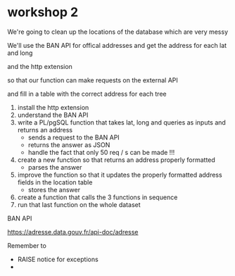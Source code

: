 # workshop 2

We're going to clean up the locations of the database which are very messy

We'll use the BAN API for offical addresses and get the address for each lat and long

and the http extension

so that our function can make requests on the external API

and fill in a table with the correct address for each tree

1. install the http extension
2. understand the BAN API
3. write a PL/pgSQL function that takes lat, long and queries as inputs and returns an address
    - sends a request to the BAN API
    - returns the answer as JSON
    - handle the fact that only 50 req / s can be made !!!
4. create a new function so that returns an address properly formatted
    - parses the answer
5. improve the function so that it updates the properly formatted address fields in the location table
    - stores the answer
6. create a function that calls the 3 functions in sequence
8. run that last function on the whole dataset

BAN API

<https://adresse.data.gouv.fr/api-doc/adresse>

Remember to

- RAISE notice for exceptions
-

